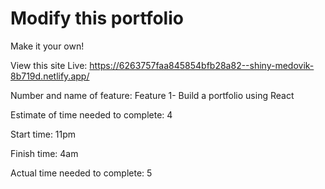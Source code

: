 # Modify this portfolio

Make it your own! 

View this site Live: https://6263757faa845854bfb28a82--shiny-medovik-8b719d.netlify.app/


Number and name of feature: Feature 1- Build a portfolio using React

Estimate of time needed to complete: 4

Start time: 11pm

Finish time: 4am

Actual time needed to complete: 5
